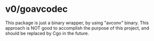 # v0/goavcodec

This package is just a binary wrapper, by using "avconv" binary.
This approach is NOT good to accomplish the purpose of this project,
and should be replaced by Cgo in the future.
